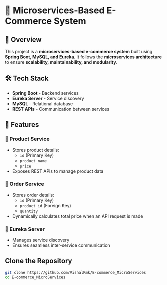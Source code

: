 # 🛒 Microservices-Based E-Commerce System  

## 🚀 Overview  
This project is a **microservices-based e-commerce system** built using **Spring Boot, MySQL, and Eureka**. It follows the **microservices architecture** to ensure **scalability, maintainability, and modularity**.  

## 🛠️ Tech Stack  
- **Spring Boot** - Backend services  
- **Eureka Server** - Service discovery  
- **MySQL** - Relational database  
- **REST APIs** - Communication between services  

## 📌 Features  
### 🔹 Product Service  
- Stores product details:  
  - `id` (Primary Key)  
  - `product_name`  
  - `price`  
- Exposes REST APIs to manage product data  

### 🔹 Order Service  
- Stores order details:  
  - `id` (Primary Key)  
  - `product_id` (Foreign Key)  
  - `quantity`  
- Dynamically calculates total price when an API request is made  

### 🔹 Eureka Server  
- Manages service discovery  
- Ensures seamless inter-service communication
  
## Clone the Repository  
```sh
git clone https://github.com/VishalKmk/E-commerce_MicroServices
cd E-commerce_MicroServices
